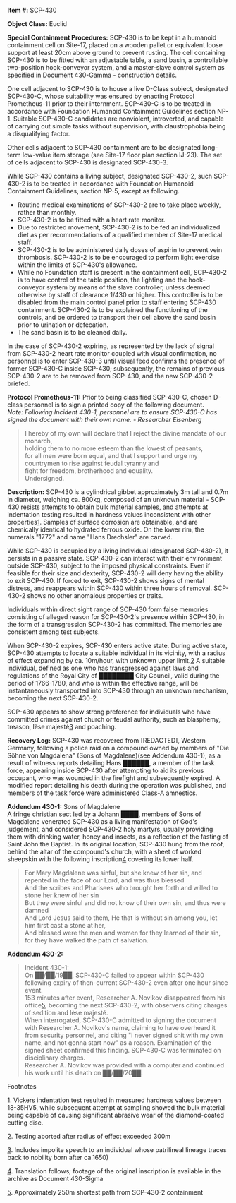 **Item #:** SCP-430

**Object Class:** Euclid

**Special Containment Procedures:** SCP-430 is to be kept in a humanoid containment cell on Site-17, placed on a wooden pallet or equivalent loose support at least 20cm above ground to prevent rusting. The cell containing SCP-430 is to be fitted with an adjustable table, a sand basin, a controllable two-position hook-conveyor system, and a master-slave control system as specified in Document 430-Gamma - construction details.

One cell adjacent to SCP-430 is to house a live D-Class subject, designated SCP-430-C, whose suitability was ensured by enacting Protocol Prometheus-11 prior to their internment. SCP-430-C is to be treated in accordance with Foundation Humanoid Containment Guidelines section NP-1. Suitable SCP-430-C candidates are nonviolent, introverted, and capable of carrying out simple tasks without supervision, with claustrophobia being a disqualifying factor.

Other cells adjacent to SCP-430 containment are to be designated long-term low-value item storage (see Site-17 floor plan section IJ-23). The set of cells adjacent to SCP-430 is designated SCP-430-3.

While SCP-430 contains a living subject, designated SCP-430-2, such SCP-430-2 is to be treated in accordance with Foundation Humanoid Containment Guidelines, section NP-5, except as following.

*   Routine medical examinations of SCP-430-2 are to take place weekly, rather than monthly.
*   SCP-430-2 is to be fitted with a heart rate monitor.
*   Due to restricted movement, SCP-430-2 is to be fed an individualized diet as per recommendations of a qualified member of Site-17 medical staff.
*   SCP-430-2 is to be administered daily doses of aspirin to prevent vein thrombosis. SCP-430-2 is to be encouraged to perform light exercise within the limits of SCP-430's allowance.
*   While no Foundation staff is present in the containment cell, SCP-430-2 is to have control of the table position, the lighting and the hook-conveyor system by means of the slave controller, unless deemed otherwise by staff of clearance 1/430 or higher. This controller is to be disabled from the main control panel prior to staff entering SCP-430 containment. SCP-430-2 is to be explained the functioning of the controls, and be ordered to transport their cell above the sand basin prior to urination or defecation.
*   The sand basin is to be cleaned daily.

In the case of SCP-430-2 expiring, as represented by the lack of signal from SCP-430-2 heart rate monitor coupled with visual confirmation, no personnel is to enter SCP-430-3 until visual feed confirms the presence of former SCP-430-C inside SCP-430; subsequently, the remains of previous SCP-430-2 are to be removed from SCP-430, and the new SCP-430-2 briefed.

**Protocol Prometheus-11:** Prior to being classified SCP-430-C, chosen D-class personnel is to sign a printed copy of the following document.  
_Note: Following Incident 430-1, personnel are to ensure SCP-430-C has signed the document with their own name. - Researcher Eisenberg_

> I hereby of my own will declare that I reject the divine mandate of our monarch,  
> holding them to no more esteem than the lowest of peasants,  
> for all men were born equal, and that I support and urge my countrymen to rise against feudal tyranny and  
> fight for freedom, brotherhood and equality.  
> Undersigned.

**Description:** SCP-430 is a cylindrical gibbet approximately 3m tall and 0.7m in diameter, weighing ca. 800kg, composed of an unknown material - SCP-430 resists attempts to obtain bulk material samples, and attempts at indentation testing resulted in hardness values inconsistent with other properties[1](javascript:;). Samples of surface corrosion are obtainable, and are chemically identical to hydrated ferrous oxide. On the lower rim, the numerals "1772" and name "Hans Drechsler" are carved.

While SCP-430 is occupied by a living individual (designated SCP-430-2), it persists in a passive state. SCP-430-2 can interact with their environment outside SCP-430, subject to the imposed physical constraints. Even if feasible for their size and dexterity, SCP-430-2 will deny having the ability to exit SCP-430. If forced to exit, SCP-430-2 shows signs of mental distress, and reappears within SCP-430 within three hours of removal. SCP-430-2 shows no other anomalous properties or traits.

Individuals within direct sight range of SCP-430 form false memories consisting of alleged reason for SCP-430-2's presence within SCP-430, in the form of a transgression SCP-430-2 has committed. The memories are consistent among test subjects.

When SCP-430-2 expires, SCP-430 enters active state. During active state, SCP-430 attempts to locate a suitable individual in its vicinity, with a radius of effect expanding by ca. 10m/hour, with unknown upper limit.[2](javascript:;) A suitable individual, defined as one who has transgressed against laws and regulations of the Royal City of ████████ City Council, valid during the period of 1766-1780, and who is within the effective range, will be instantaneously transported into SCP-430 through an unknown mechanism, becoming the next SCP-430-2.

SCP-430 appears to show strong preference for individuals who have committed crimes against church or feudal authority, such as blasphemy, treason, lèse majesté[3](javascript:;) and poaching.

**Recovery Log:** SCP-430 was recovered from \[REDACTED\], Western Germany, following a police raid on a compound owned by members of "Die Söhne von Magdalena" (Sons of Magdalene)(see Addendum 430-1), as a result of witness reports detailing Hans ██████, a member of the task force, appearing inside SCP-430 after attempting to aid its previous occupant, who was wounded in the firefight and subsequently expired. A modified report detailing his death during the operation was published, and members of the task force were administered Class-A amnestics.

**Addendum 430-1:** Sons of Magdalene  
A fringe christian sect led by a Johann ████, members of Sons of Magdalene venerated SCP-430 as a living manifestation of God's judgement, and considered SCP-430-2 holy martyrs, usually providing them with drinking water, honey and insects, as a reflection of the fasting of Saint John the Baptist. In its original location, SCP-430 hung from the roof, behind the altar of the compound's church, with a sheet of worked sheepskin with the following inscription[4](javascript:;) covering its lower half.

> For Mary Magdalene was sinful, but she knew of her sin, and repented in the face of our Lord, and was thus blessed  
> And the scribes and Pharisees who brought her forth and willed to stone her knew of her sin  
> But they were sinful and did not know of their own sin, and thus were damned  
> And Lord Jesus said to them, He that is without sin among you, let him first cast a stone at her,  
> And blessed were the men and women for they learned of their sin, for they have walked the path of salvation.

**Addendum 430-2:**

> Incident 430-1:  
> On ██/██/19██, SCP-430-C failed to appear within SCP-430 following expiry of then-current SCP-430-2 even after one hour since event.  
> 153 minutes after event, Researcher A. Novikov disappeared from his office[5](javascript:;), becoming the next SCP-430-2, with observers citing charges of sedition and lèse majesté.  
> When interrogated, SCP-430-C admitted to signing the document with Researcher A. Novikov's name, claiming to have overheard it from security personnel, and citing "I never signed shit with my own name, and not gonna start now" as a reason. Examination of the signed sheet confirmed this finding. SCP-430-C was terminated on disciplinary charges.  
> Researcher A. Novikov was provided with a computer and continued his work until his death on ██/██/20██.

Footnotes

[1](javascript:;). Vickers indentation test resulted in measured hardness values between 18-35HV5, while subsequent attempt at sampling showed the bulk material being capable of causing significant abrasive wear of the diamond-coated cutting disc.

[2](javascript:;). Testing aborted after radius of effect exceeded 300m

[3](javascript:;). Includes impolite speech to an individual whose patrilineal lineage traces back to nobility born after ca.1650)

[4](javascript:;). Translation follows; footage of the original inscription is available in the archive as Document 430-Sigma

[5](javascript:;). Approximately 250m shortest path from SCP-430-2 containment